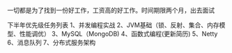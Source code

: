 一切都是为了找到一份好工作，工资高的好工作。时间期限两个月，出去面试

下半年优先级任务列表
1、并发编程实战
2、JVM基础（锁、反射、集合、内存模型、性能调优）
3、MySQL（MongoDB)
4、函数式编程(更新简历)
5、Netty
6、消息队列
7、分布式服务架构